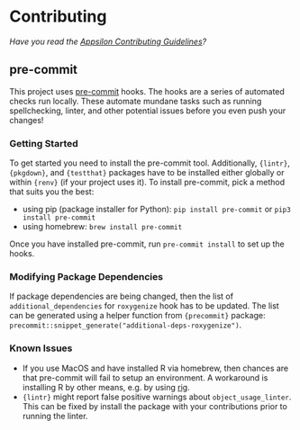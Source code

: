 # Contributing
_*Have you read the [Appsilon Contributing Guidelines](https://github.com/Appsilon/.github/blob/main/CONTRIBUTING.md)?*_

## pre-commit
This project uses [pre-commit][] hooks. The hooks are a series of automated checks run locally.
These automate mundane tasks such as running spellchecking, linter, and other potential issues
before you even push your changes!

[pre-commit]: https://pre-commit.com

### Getting Started
To get started you need to install the pre-commit tool. Additionally, `{lintr}`, `{pkgdown}`, and
`{testthat}` packages have to be installed either globally or within `{renv}` (if your project uses
it). To install pre-commit, pick a method that suits you the best:

- using pip (package installer for Python): `pip install pre-commit` or `pip3 install pre-commit`
- using homebrew: `brew install pre-commit`

Once you have installed pre-commit, run `pre-commit install` to set up the hooks.

### Modifying Package Dependencies
If package dependencies are being changed, then the list of `additional_dependencies` for
`roxygenize` hook has to be updated. The list can be generated using a helper function from
`{precommit}` package: `precommit::snippet_generate("additional-deps-roxygenize")`.

### Known Issues
- If you use MacOS and have installed R via homebrew, then chances are that pre-commit will fail to
  setup an environment. A workaround is installing R by other means, e.g. by using [rig][].
- `{lintr}` might report false positive warnings about `object_usage_linter`. This can be fixed by
  install the package with your contributions prior to running the linter.

[rig]: https://github.com/r-lib/rig
